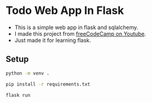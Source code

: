 # Todo Web App In Flask
- This is a simple web app in flask and sqlalchemy.
- I made this project from [freeCodeCamp on Youtube]("https://www.youtube.com/watch?v=Z1RJmh_OqeA").
- Just made it for learning flask.

## Setup
```sh
python -m venv .
```

```sh
pip install -r requirements.txt
```

```sh
flask run
```